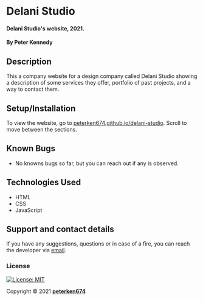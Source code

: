 # Delani Studio
#### Delani Studio's website, 2021.
#### By **Peter Kennedy**
## Description
This a company website for a design company called Delani Studio showing a description of some services they offer, portfolio of past projects, and a way to contact them.
## Setup/Installation
To view the website, go to [peterken674.github.io/delani-studio](https://peterken674.github.io/delani-studio). 
Scroll to move between the sections.
## Known Bugs
- No knowns bugs so far, but you can reach out if any is observed.
## Technologies Used
- HTML
- CSS
- JavaScript
## Support and contact details
If you have any suggestions, questions or in case of a fire, you can reach the developer via [email](mailto:peterken.ngugi@gmail.com).
### License
 [![License: MIT](https://img.shields.io/badge/License-MIT-yellow.svg)](LICENSE)

Copyright &copy; 2021 **[peterken674](www.github.com/peterken674)**